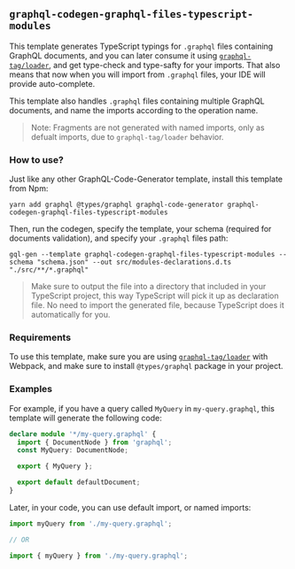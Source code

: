 ## `graphql-codegen-graphql-files-typescript-modules`

This template generates TypeScript typings for `.graphql` files containing GraphQL documents, and you can later consume it using [`graphql-tag/loader`](https://github.com/apollographql/graphql-tag#webpack-preprocessing-with-graphql-tagloader), and get type-check and type-safty for your imports. That also means that now when you will import from `.graphql` files, your IDE will provide auto-complete.

This template also handles `.graphql` files containing multiple GraphQL documents, and name the imports according to the operation name.

> Note: Fragments are not generated with named imports, only as defualt imports, due to `graphql-tag/loader` behavior.

### How to use?

Just like any other GraphQL-Code-Generator template, install this template from Npm:

```
yarn add graphql @types/graphql graphql-code-generator graphql-codegen-graphql-files-typescript-modules
```

Then, run the codegen, specify the template, your schema (required for documents validation), and specify your `.graphql` files path:

```
gql-gen --template graphql-codegen-graphql-files-typescript-modules --schema "schema.json" --out src/modules-declarations.d.ts "./src/**/*.graphql"
```

> Make sure to output the file into a directory that included in your TypeScript project, this way TypeScript will pick it up as declaration file. No need to import the generated file, because TypeScript does it automatically for you.

### Requirements

To use this template, make sure you are using [`graphql-tag/loader`](https://github.com/apollographql/graphql-tag#webpack-preprocessing-with-graphql-tagloader) with Webpack, and make sure to install `@types/graphql` package in your project.

### Examples

For example, if you have a query called `MyQuery` in `my-query.graphql`, this template will generate the following code:

```typescript
declare module '*/my-query.graphql' {
  import { DocumentNode } from 'graphql';
  const MyQuery: DocumentNode;

  export { MyQuery };

  export default defaultDocument;
}
```

Later, in your code, you can use default import, or named imports:

```ts
import myQuery from './my-query.graphql';

// OR

import { myQuery } from './my-query.graphql';
```
